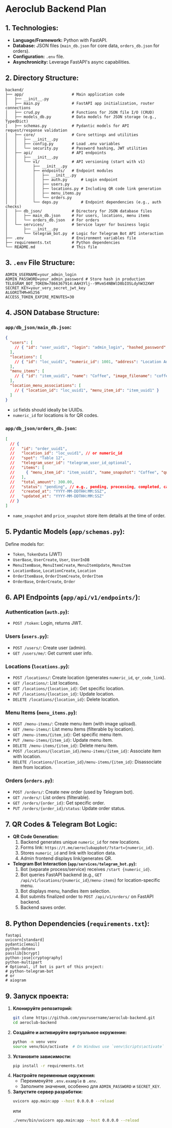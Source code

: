 # Aeroclub Backend Plan

## 1. Technologies:
*   **Language/Framework:** Python with FastAPI.
*   **Database:** JSON files (`main_db.json` for core data, `orders_db.json` for orders).
*   **Configuration:** `.env` file.
*   **Asynchronicity:** Leverage FastAPI's async capabilities.

## 2. Directory Structure:
```
backend/
├── app/                     # Main application code
│   ├── __init__.py
│   ├── main.py              # FastAPI app initialization, router connections
│   ├── crud.py              # Functions for JSON file I/O (CRUD)
│   ├── models_db.py         # Data models for JSON storage (e.g., TypedDict)
│   ├── schemas.py           # Pydantic models for API request/response validation
│   ├── core/                # Core settings and utilities
│   │   ├── __init__.py
│   │   ├── config.py        # Load .env variables
│   │   └── security.py      # Password hashing, JWT utilities
│   ├── api/                 # API endpoints
│   │   ├── __init__.py
│   │   └── v1/              # API versioning (start with v1)
│   │       ├── __init__.py
│   │       ├── endpoints/   # Endpoint modules
│   │       │   ├── __init__.py
│   │       │   ├── auth.py      # Login endpoint
│   │       │   ├── users.py
│   │       │   ├── locations.py # Including QR code link generation
│   │       │   ├── menu_items.py
│   │       │   └── orders.py
│   │       └── deps.py          # Endpoint dependencies (e.g., auth checks)
│   ├── db_json/             # Directory for JSON database files
│   │   ├── main_db.json     # For users, locations, menu items
│   │   └── orders_db.json   # For orders
│   └── services/            # Service layer for business logic
│       ├── __init__.py
│       └── telegram_bot.py  # Logic for Telegram Bot API interaction
├── .env                     # Environment variables file
├── requirements.txt         # Python dependencies
└── README.md                # This file
```

## 3. `.env` File Structure:
```dotenv
ADMIN_USERNAME=your_admin_login
ADMIN_PASSWORD=your_admin_password # Store hash in production
TELEGRAM_BOT_TOKEN=7866367914:AAH3Ylj--9MvmS4NBWlD8bIOSLdyhW32XWY
SECRET_KEY=your_very_secret_jwt_key
ALGORITHM=HS256
ACCESS_TOKEN_EXPIRE_MINUTES=30
```

## 4. JSON Database Structure:

### `app/db_json/main_db.json`:
```json
{
  "users": [
    // { "id": "user_uuid1", "login": "admin_login", "hashed_password": "hashed_admin_password" }
  ],
  "locations": [
    // { "id": "loc_uuid1", "numeric_id": 1001, "address": "Location Address 1", "qr_code_link": "https://t.me/aeroclubappbot/?start=1001" }
  ],
  "menu_items": [
    // { "id": "item_uuid1", "name": "Coffee", "image_filename": "coffee.png", "price": 150.00 }
  ],
  "location_menu_associations": [
    // { "location_id": "loc_uuid1", "menu_item_id": "item_uuid1" }
  ]
}
```
*   `id` fields should ideally be UUIDs.
*   `numeric_id` for locations is for QR codes.

### `app/db_json/orders_db.json`:
```json
[
  // {
  //   "id": "order_uuid1",
  //   "location_id": "loc_uuid1", // or numeric_id
  //   "spot": "Table 12",
  //   "telegram_user_id": "telegram_user_id_optional",
  //   "items": [
  //     { "menu_item_id": "item_uuid1", "name_snapshot": "Coffee", "quantity": 2, "price_snapshot": 150.00 }
  //   ],
  //   "total_amount": 300.00,
  //   "status": "pending", // e.g., pending, processing, completed, cancelled
  //   "created_at": "YYYY-MM-DDTHH:MM:SSZ",
  //   "updated_at": "YYYY-MM-DDTHH:MM:SSZ"
  // }
]
```
*   `name_snapshot` and `price_snapshot` store item details at the time of order.

## 5. Pydantic Models (`app/schemas.py`):
Define models for:
*   `Token`, `TokenData` (JWT)
*   `UserBase`, `UserCreate`, `User`, `UserInDB`
*   `MenuItemBase`, `MenuItemCreate`, `MenuItemUpdate`, `MenuItem`
*   `LocationBase`, `LocationCreate`, `Location`
*   `OrderItemBase`, `OrderItemCreate`, `OrderItem`
*   `OrderBase`, `OrderCreate`, `Order`

## 6. API Endpoints (`app/api/v1/endpoints/`):

### Authentication (`auth.py`):
*   `POST /token`: Login, returns JWT.

### Users (`users.py`):
*   `POST /users/`: Create user (admin).
*   `GET /users/me/`: Get current user info.

### Locations (`locations.py`):
*   `POST /locations/`: Create location (generates `numeric_id`, `qr_code_link`).
*   `GET /locations/`: List locations.
*   `GET /locations/{location_id}`: Get specific location.
*   `PUT /locations/{location_id}`: Update location.
*   `DELETE /locations/{location_id}`: Delete location.

### Menu Items (`menu_items.py`):
*   `POST /menu-items/`: Create menu item (with image upload).
*   `GET /menu-items/`: List menu items (filterable by location).
*   `GET /menu-items/{item_id}`: Get specific menu item.
*   `PUT /menu-items/{item_id}`: Update menu item.
*   `DELETE /menu-items/{item_id}`: Delete menu item.
*   `POST /locations/{location_id}/menu-items/{item_id}`: Associate item with location.
*   `DELETE /locations/{location_id}/menu-items/{item_id}`: Disassociate item from location.

### Orders (`orders.py`):
*   `POST /orders/`: Create new order (used by Telegram bot).
*   `GET /orders/`: List orders (filterable).
*   `GET /orders/{order_id}`: Get specific order.
*   `PUT /orders/{order_id}/status`: Update order status.

## 7. QR Codes & Telegram Bot Logic:

*   **QR Code Generation:**
    1.  Backend generates unique `numeric_id` for new locations.
    2.  Forms link: `https://t.me/aeroclubappbot/?start={numeric_id}`.
    3.  Stores `numeric_id` and link with location data.
    4.  Admin frontend displays link/generates QR.
*   **Telegram Bot Interaction (`app/services/telegram_bot.py`):**
    1.  Bot (separate process/service) receives `/start {numeric_id}`.
    2.  Bot queries FastAPI backend (e.g., `GET /api/v1/locations/{numeric_id}/menu-items`) for location-specific menu.
    3.  Bot displays menu, handles item selection.
    4.  Bot submits finalized order to `POST /api/v1/orders/` on FastAPI backend.
    5.  Backend saves order.

## 8. Python Dependencies (`requirements.txt`):
```
fastapi
uvicorn[standard]
pydantic[email]
python-dotenv
passlib[bcrypt]
python-jose[cryptography]
python-multipart
# Optional, if bot is part of this project:
# python-telegram-bot
# or
# aiogram
```

## 9. Запуск проекта:

1.  **Клонируйте репозиторий:**
    ```bash
    git clone https://github.com/yourusername/aeroclub-backend.git
    cd aeroclub-backend
    ```
2.  **Создайте и активируйте виртуальное окружение:**
    ```bash
    python -m venv venv
    source venv/bin/activate  # On Windows use `venv\Scripts\activate`
    ```
3.  **Установите зависимости:**
    ```bash
    pip install -r requirements.txt
    ```
4.  **Настройте переменные окружения:**
    -   Переименуйте `.env.example` в `.env`.
    -   Заполните значения, особенно для `ADMIN_PASSWORD` и `SECRET_KEY`.
5.  **Запустите сервер разработки:**
    ```bash
    uvicorn app.main:app --host 0.0.0.0 --reload
    ```
    или 
    ```bash
    ./venv/bin/uvicorn app.main:app --host 0.0.0.0 --reload
    ```

